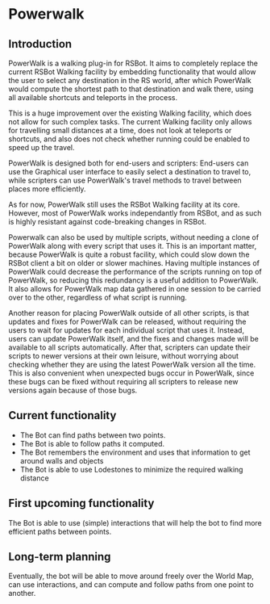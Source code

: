 Powerwalk
=========

Introduction
------------
PowerWalk is a walking plug-in for RSBot. It aims to completely replace the current RSBot Walking facility by embedding functionality that would allow the user to select any destination in the RS world, after which PowerWalk would compute the shortest path to that destination and walk there, using all available shortcuts and teleports in the process. 

This is a huge improvement over the existing Walking facility, which does not allow for such complex tasks. The current Walking facility only allows for travelling small distances at a time, does not look at teleports or shortcuts, and also does not check whether running could be enabled to speed up the travel.

PowerWalk is designed both for end-users and scripters: End-users can use the Graphical user interface to easily select a destination to travel to, while scripters can use PowerWalk's travel methods to travel between places more efficiently.

As for now, PowerWalk still uses the RSBot Walking facility at its core. However, most of PowerWalk works independantly from RSBot, and as such is highly resistant against code-breaking changes in RSBot.

Powerwalk can also be used by multiple scripts, without needing a clone of PowerWalk along with every script that uses it. This is an important matter, because PowerWalk is quite a robust facility, which could slow down the RSBot client a bit on older or slower machines. Having multiple instances of PowerWalk could decrease the performance of the scripts running on top of PowerWalk, so reducing this redundancy is a useful addition to PowerWalk. It also allows for PowerWalk map data gathered in one session to be carried over to the other, regardless of what script is running.

Another reason for placing PowerWalk outside of all other scripts, is that updates and fixes for PowerWalk can be released, without requiring the users to wait for updates for each individual script that uses it. Instead, users can update PowerWalk itself, and the fixes and changes made will be available to all scripts automatically. After that, scripters can update their scripts to newer versions at their own leisure, without worrying about checking whether they are using the latest PowerWalk version all the time. This is also convenient when unexpected bugs occur in PowerWalk, since these bugs can be fixed without requiring all scripters to release new versions again because of those bugs.

Current functionality
---------------------
- The Bot can find paths between two points.
- The Bot is able to follow paths it computed.
- The Bot remembers the environment and uses that information to get around walls and objects
- The Bot is able to use Lodestones to minimize the required walking distance

First upcoming functionality
----------------------------
The Bot is able to use (simple) interactions that will help the bot to find more efficient paths between points.

Long-term planning
------------------
Eventually, the bot will be able to move around freely over the World Map, 
can use interactions, and can compute and follow paths from one point to another.
